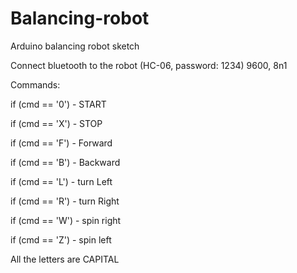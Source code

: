 # Balancing-robot
Arduino balancing robot sketch

Connect bluetooth to the robot (HC-06, password: 1234)
9600, 8n1

Commands:

if (cmd == '0') - START

if (cmd == 'X') - STOP

if (cmd == 'F') - Forward

if (cmd == 'B') - Backward

if (cmd == 'L') - turn Left

if (cmd == 'R') - turn Right

if (cmd == 'W') - spin right

if (cmd == 'Z') - spin left


All the letters are CAPITAL
